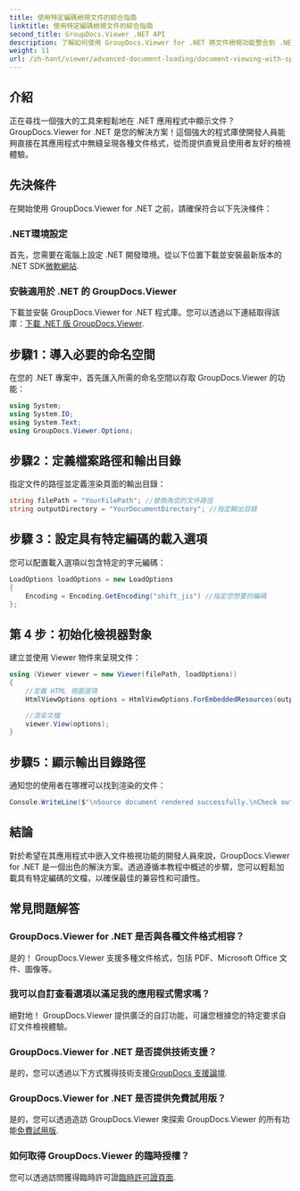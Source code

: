 ```yaml
---
title: 使用特定編碼檢視文件的綜合指南
linktitle: 使用特定編碼檢視文件的綜合指南
second_title: GroupDocs.Viewer .NET API
description: 了解如何使用 GroupDocs.Viewer for .NET 將文件檢視功能整合到 .NET 應用程式中。本詳細指南將引導您完成安裝、設定和渲染各種文件格式。
weight: 11
url: /zh-hant/viewer/advanced-document-loading/document-viewing-with-specific-encoding/
---
```

## 介紹

正在尋找一個強大的工具來輕鬆地在 .NET 應用程式中顯示文件？ GroupDocs.Viewer for .NET 是您的解決方案！這個強大的程式庫使開發人員能夠直接在其應用程式中無縫呈現各種文件格式，從而提供直覺且使用者友好的檢視體驗。

## 先決條件

在開始使用 GroupDocs.Viewer for .NET 之前，請確保符合以下先決條件：

### .NET環境設定

首先，您需要在電腦上設定 .NET 開發環境。從以下位置下載並安裝最新版本的 .NET SDK[微軟網站](https://dotnet.microsoft.com/download).

### 安裝適用於 .NET 的 GroupDocs.Viewer

下載並安裝 GroupDocs.Viewer for .NET 程式庫。您可以透過以下連結取得該庫：[下載 .NET 版 GroupDocs.Viewer](https://releases.groupdocs.com/viewer/net/).

## 步驟1：導入必要的命名空間

在您的 .NET 專案中，首先匯入所需的命名空間以存取 GroupDocs.Viewer 的功能：

```csharp
using System;
using System.IO;
using System.Text;
using GroupDocs.Viewer.Options;
```

## 步驟2：定義檔案路徑和輸出目錄

指定文件的路徑並定義渲染頁面的輸出目錄：

```csharp
string filePath = "YourFilePath"; //替換為您的文件路徑
string outputDirectory = "YourDocumentDirectory"; //指定輸出目錄
```

## 步驟 3：設定具有特定編碼的載入選項

您可以配置載入選項以包含特定的字元編碼：

```csharp
LoadOptions loadOptions = new LoadOptions
{
    Encoding = Encoding.GetEncoding("shift_jis") //指定您想要的編碼
};
```

## 第 4 步：初始化檢視器對象

建立並使用 Viewer 物件來呈現文件：

```csharp
using (Viewer viewer = new Viewer(filePath, loadOptions))
{
    //定義 HTML 視圖選項
    HtmlViewOptions options = HtmlViewOptions.ForEmbeddedResources(outputDirectory + "/page-{0}.html");

    //渲染文檔
    viewer.View(options);
}
```

## 步驟5：顯示輸出目錄路徑

通知您的使用者在哪裡可以找到渲染的文件：

```csharp
Console.WriteLine($"\nSource document rendered successfully.\nCheck output in {outputDirectory}.");
```

## 結論

對於希望在其應用程式中嵌入文件檢視功能的開發人員來說，GroupDocs.Viewer for .NET 是一個出色的解決方案。透過遵循本教程中概述的步驟，您可以輕鬆加載具有特定編碼的文檔，以確保最佳的兼容性和可讀性。

## 常見問題解答

### GroupDocs.Viewer for .NET 是否與各種文件格式相容？
是的！ GroupDocs.Viewer 支援多種文件格式，包括 PDF、Microsoft Office 文件、圖像等。

### 我可以自訂查看選項以滿足我的應用程式需求嗎？
絕對地！ GroupDocs.Viewer 提供廣泛的自訂功能，可讓您根據您的特定要求自訂文件檢視體驗。

### GroupDocs.Viewer for .NET 是否提供技術支援？
是的，您可以透過以下方式獲得技術支援[GroupDocs 支援論壇](https://forum.groupdocs.com/c/viewer/9).

### GroupDocs.Viewer for .NET 是否提供免費試用版？
是的，您可以透過造訪 GroupDocs.Viewer 來探索 GroupDocs.Viewer 的所有功能[免費試用版](https://releases.groupdocs.com/).

### 如何取得 GroupDocs.Viewer 的臨時授權？
您可以透過訪問獲得臨時許可證[臨時許可證頁面](https://purchase.groupdocs.com/temporary-license/).